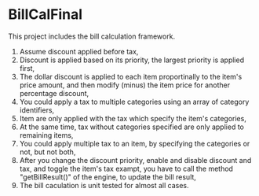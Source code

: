 # BillCalFinal

This project includes the bill calculation framework.

1. Assume discount applied before tax,
2. Discount is applied based on its priority, the largest priority is applied first,
3. The dollar discount is applied to each item proportinally to the item's price amount,
   and then modify (minus) the item price for another percentage discount,
4. You could apply a tax to multiple categories using an array of category identifiers,
5. Item are only applied with the tax which specify the item's categories,
6. At the same time, tax without categories specified are only applied to remaining items,
7. You could apply multiple tax to an item, by specifying the categories or not, but not both,
8. After you change the discount priority, enable and disable discount and tax, and toggle the item's tax exampt, 
   you have to call the method "getBillResult()" of the engine, to update the bill result,
9. The bill caculation is unit tested for almost all cases.
